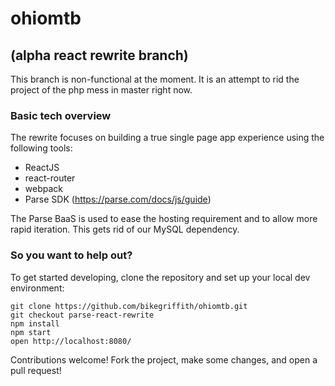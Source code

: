 # ohiomtb

## (alpha react rewrite branch)
This branch is non-functional at the moment. It is an attempt to rid the project of the php mess in master right now.

### Basic tech overview

The rewrite focuses on building a true single page app experience using the following tools:

* ReactJS
* react-router
* webpack
* Parse SDK (https://parse.com/docs/js/guide)

The Parse BaaS is used to ease the hosting requirement and to allow more rapid iteration. This gets rid of our MySQL dependency.

### So you want to help out?

To get started developing, clone the repository and set up your local dev environment:

```
git clone https://github.com/bikegriffith/ohiomtb.git
git checkout parse-react-rewrite
npm install
npm start
open http://localhost:8080/
```

Contributions welcome! Fork the project, make some changes, and open a pull request!
